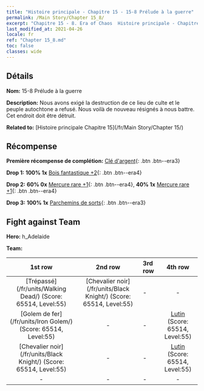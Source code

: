 ```yaml
---
title: "Histoire principale - Chapitre 15 - 15-8 Prélude à la guerre"
permalink: /Main Story/Chapter 15_8/
excerpt: "Chapitre 15 - 8. Era of Chaos  Histoire principale - Chapitre 15_8. 15-8 Prélude à la guerre"
last_modified_at: 2021-04-26
locale: fr
ref: "Chapter 15_8.md"
toc: false
classes: wide
---
```


## Détails

 **Nom:** 15-8 Prélude à la guerre

 **Description:** Nous avons exigé la destruction de ce lieu de culte et le peuple autochtone a refusé. Nous voilà de nouveau résignés à nous battre. Cet endroit doit être détruit.

 **Related to:** [Histoire principale Chapitre 15](/fr/Main Story/Chapter 15/)

## Récompense

 **Première récompense de complétion:** [Clé d'argent](/ItemsFR/con_693/){: .btn .btn--era3}

 **Drop 1:** **100% 1x** [Bois fantastique +2](/ItemsFR/mat_48/){: .btn .btn--era4}

 **Drop 2:** **60% 0x** [Mercure rare +1](/ItemsFR/mat_42/){: .btn .btn--era4}, **40% 1x** [Mercure rare +1](/ItemsFR/mat_42/){: .btn .btn--era4}

 **Drop 3:** **100% 1x** [Parchemins de sorts](/ItemsFR/con_694/){: .btn .btn--era3}


## Fight against Team
 **Hero:** h_Adelaide

 **Team:**


  | 1st row | 2nd row | 3rd row | 4th row |
  |:----:|:----:|:----|:----:|
  | [Trépassé](/fr/units/Walking Dead/) (Score: 65514, Level:55)  | [Chevalier noir](/fr/units/Black Knight/) (Score: 65514, Level:55)  | - | - |
  | [Golem de fer](/fr/units/Iron Golem/) (Score: 65514, Level:55)  | - | - | [Lutin](/fr/units/Gremlin/) (Score: 65514, Level:55)  |
  | [Chevalier noir](/fr/units/Black Knight/) (Score: 65514, Level:55)  | - | - | [Lutin](/fr/units/Gremlin/) (Score: 65514, Level:55)  |
  | - | - | - | - |


